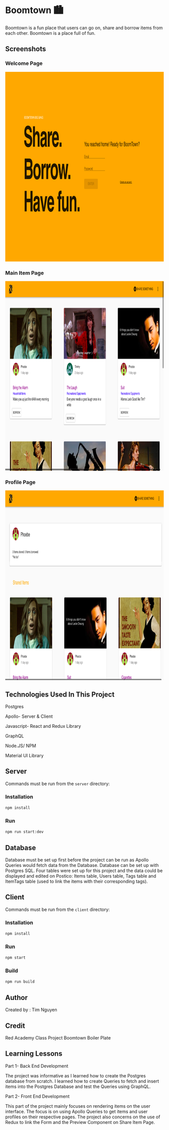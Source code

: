 # Boomtown 🏙

Boomtown is a fun place that users can go on, share and borrow items from each other. Boomtown is a place full of fun.

## Screenshots

### Welcome Page

<img src="./screenshots/boomtown-login.png" width="1200" height="600">

### Main Item Page

<img src="./screenshots/boomtown-items.png" width="1200" height="600">

### Profile Page

<img src="./screenshots/boomtown-profile.png" width="1200" height="600">

## Technologies Used In This Project

Postgres

Apollo- Server & Client

Javascript- React and Redux Library

GraphQL

Node.JS/ NPM

Material UI Library

## Server

Commands must be run from the `server` directory:

### Installation

```bash
npm install
```

### Run

```bash
npm run start:dev
```

## Database

Database must be set up first before the project can be run as Apollo Queries would fetch data from the Database. Database can be set up with Postgres SQL. Four tables were set up for this project and the data could be displayed and edited on Postico: Items table, Users table, Tags table and ItemTags table (used to link the items with their corresponding tags).

## Client

Commands must be run from the `client` directory:

### Installation

```bash
npm install
```

### Run

```bash
npm start
```

### Build

```bash
npm run build
```

## Author

Created by : Tim Nguyen

## Credit

Red Academy Class Project Boomtown Boiler Plate

## Learning Lessons

Part 1- Back End Development

The project was informative as I learned how to create the Postgres database from scratch. I learned how to create Queries to fetch and insert items into the Postgres Database and test the Queries using GraphQL.

Part 2- Front End Development

This part of the project mainly focuses on rendering items on the user interface. The focus is on using Apollo Queries to get items and user profiles on their respective pages. The project also concerns on the use of Redux to link the Form and the Preview Component on Share Item Page.
